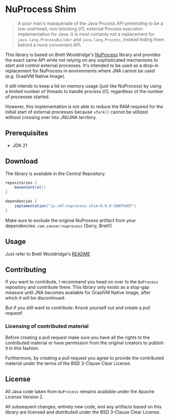 # NuProcess Shim

> A poor man's masquerade of the Java Process API pretending to be a low-overhead,
non-blocking I/O, external Process execution implementation for Java. It is most
certainly not a replacement for `java.lang.ProcessBuilder` and `java.lang.Process`,
instead hiding them behind a more convenient API.

This library is based on Brett Wooldridge's [NuProcess][nuprocess] library and provides
the exact same API while not relying on any sophisticated mechanisms to start and
control external processes. It's intended to be used as a drop-in replacement for 
NuProcess in environments where JNA cannot be used (e.g. GraalVM Native Image).

It still intends to keep a lid on memory usage (just like NuProcess) by using a limited
number of threads to handle process I/O, regardless of the number of processes started.

However, this implementation is not able to reduce the RAM required for the initial
start of external processes because `vfork()` cannot be utilized without crossing over
into JNI/JNA territory.

[nuprocess]: https://github.com/brettwooldridge/NuProcess

## Prerequisites

- JDK 21

## Download

The library is available in the Central Repository.

```groovy
repositories {
    mavenCentral()
}

dependencies {
    implementation("io.v47:nuprocess-shim:0.0.0-SNAPSHOT")
}
```

Make sure to exclude the original NuProcess artifact from your dependencies: 
`com.zaxxer:nuprocess` (Sorry, Brett!)

## Usage

Just refer to Brett Wooldridge's [README][nuprocess-readme]

[nuprocess-readme]: https://github.com/brettwooldridge/NuProcess?tab=readme-ov-file#example

## Contributing

If you want to contribute, I recommend you head on over to the `NuProcess` repository and 
contribute there. This library only exists as a stop-gap measure until JNA becomes available
for GraalVM Native Image, after which it will be discontinued.

But if you still want to contribute: Knock yourself out and create a pull request!

### Licensing of contributed material

Before creating a pull request make sure you have all the rights to the contributed material
or have permission from the original creators to publish it in this fashion.

Furthermore, by creating a pull request you agree to provide the contributed material under the
terms of the BSD 3-Clause Clear License.

## License

All Java code taken from `NuProcess` remains available under the Apache License Version 2.

All subsequent changes, entirely new code, and any artifacts based on this library are licensed
and distributed under the BSD 3-Clause Clear License.
